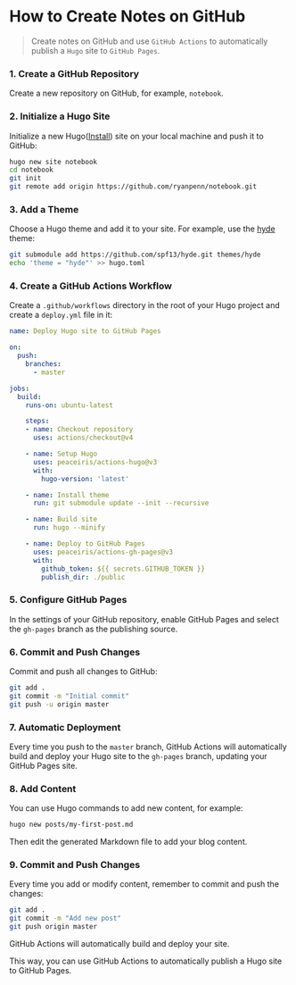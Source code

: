 # How to Create Notes on GitHub
> Create notes on GitHub and use `GitHub Actions` to automatically publish a `Hugo` site to `GitHub Pages`.

### 1. Create a GitHub Repository
Create a new repository on GitHub, for example, `notebook`.

### 2. Initialize a Hugo Site
Initialize a new Hugo([Install](https://gohugo.io/installation/)) site on your local machine and push it to GitHub:

```sh
hugo new site notebook
cd notebook
git init
git remote add origin https://github.com/ryanpenn/notebook.git
```

### 3. Add a Theme
Choose a Hugo theme and add it to your site. For example, use the [hyde](https://github.com/spf13/hyde) theme:

```sh
git submodule add https://github.com/spf13/hyde.git themes/hyde
echo 'theme = "hyde"' >> hugo.toml
```

### 4. Create a GitHub Actions Workflow
Create a `.github/workflows` directory in the root of your Hugo project and create a `deploy.yml` file in it:

```yaml
name: Deploy Hugo site to GitHub Pages

on:
  push:
    branches:
      - master

jobs:
  build:
    runs-on: ubuntu-latest

    steps:
    - name: Checkout repository
      uses: actions/checkout@v4

    - name: Setup Hugo
      uses: peaceiris/actions-hugo@v3
      with:
        hugo-version: 'latest'

    - name: Install theme
      run: git submodule update --init --recursive

    - name: Build site
      run: hugo --minify

    - name: Deploy to GitHub Pages
      uses: peaceiris/actions-gh-pages@v3
      with:
        github_token: ${{ secrets.GITHUB_TOKEN }}
        publish_dir: ./public
```

### 5. Configure GitHub Pages
In the settings of your GitHub repository, enable GitHub Pages and select the `gh-pages` branch as the publishing source.

### 6. Commit and Push Changes
Commit and push all changes to GitHub:

```sh
git add .
git commit -m "Initial commit"
git push -u origin master
```

### 7. Automatic Deployment
Every time you push to the `master` branch, GitHub Actions will automatically build and deploy your Hugo site to the `gh-pages` branch, updating your GitHub Pages site.

### 8. Add Content
You can use Hugo commands to add new content, for example:

```sh
hugo new posts/my-first-post.md
```

Then edit the generated Markdown file to add your blog content.

### 9. Commit and Push Changes
Every time you add or modify content, remember to commit and push the changes:

```sh
git add .
git commit -m "Add new post"
git push origin master
```

GitHub Actions will automatically build and deploy your site.

This way, you can use GitHub Actions to automatically publish a Hugo site to GitHub Pages.

